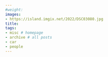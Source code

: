 ```yaml
---
#weight: 
images:
- https://island.imgix.net/2022/DSC03080.jpg
title: 
tags:
- misc # homepage
- archive # all posts
- car
- people
---
```

